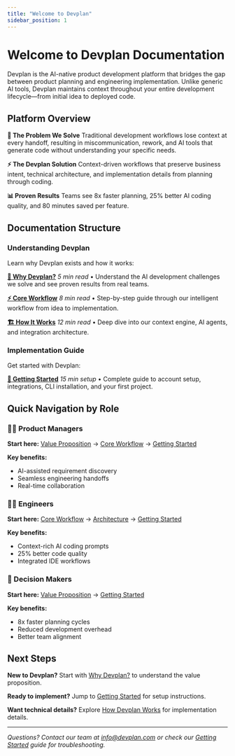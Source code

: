 ```yaml
---
title: "Welcome to Devplan"
sidebar_position: 1
---
```


# Welcome to Devplan Documentation

Devplan is the AI-native product development platform that bridges the gap between product planning and engineering implementation. 
Unlike generic AI tools, Devplan maintains context throughout your entire development lifecycle—from initial idea to deployed code.

## Platform Overview

**🎯 The Problem We Solve**
Traditional development workflows lose context at every handoff, resulting in miscommunication, rework, 
and AI tools that generate code without understanding your specific needs.

**⚡ The Devplan Solution**
Context-driven workflows that preserve business intent, technical architecture, and implementation 
details from planning through coding.

**📊 Proven Results**
Teams see 8x faster planning, 25% better AI coding quality, and 80 minutes saved per feature.

## Documentation Structure

### Understanding Devplan
Learn why Devplan exists and how it works:

**[🎯 Why Devplan?](/value-proposition)**
*5 min read* • Understand the AI development challenges we solve and see proven results from real teams.

**[⚡ Core Workflow](/core-workflow)**
*8 min read* • Step-by-step guide through our intelligent workflow from idea to implementation.

**[🏗️ How It Works](/architecture)**
*12 min read* • Deep dive into our context engine, AI agents, and integration architecture.

### Implementation Guide
Get started with Devplan:

**[🚀 Getting Started](/getting-started)**
*15 min setup* • Complete guide to account setup, integrations, CLI installation, and your first project.

## Quick Navigation by Role

### 👩‍💼 Product Managers
**Start here:** [Value Proposition](/value-proposition) → [Core Workflow](/core-workflow) → [Getting Started](/getting-started)

**Key benefits:**
- AI-assisted requirement discovery
- Seamless engineering handoffs
- Real-time collaboration

### 👨‍💻 Engineers
**Start here:** [Core Workflow](/core-workflow) → [Architecture](/architecture) → [Getting Started](/getting-started)

**Key benefits:**
- Context-rich AI coding prompts
- 25% better code quality
- Integrated IDE workflows

### 🏢 Decision Makers
**Start here:** [Value Proposition](/value-proposition) → [Getting Started](/getting-started)

**Key benefits:**
- 8x faster planning cycles
- Reduced development overhead
- Better team alignment

## Next Steps

**New to Devplan?** Start with [Why Devplan?](/value-proposition) to understand the value proposition.

**Ready to implement?** Jump to [Getting Started](/getting-started) for setup instructions.

**Want technical details?** Explore [How Devplan Works](/architecture) for implementation details.

---

*Questions? Contact our team at info@devplan.com or check our [Getting Started](/getting-started) guide for troubleshooting.*